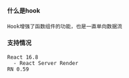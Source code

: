 #### 什么是hook
```
Hook增强了函数组件的功能，也是一直单向数据流

```

#### 支持情况
```
React 16.8
  - React Server Render
RN 0.59
```